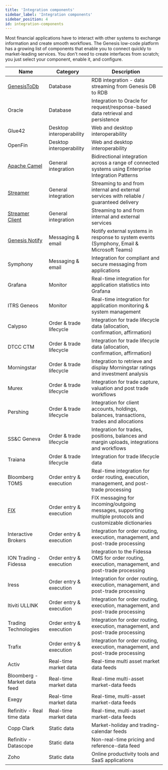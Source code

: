 ```yaml
---
title: 'Integration components'
sidebar_label: 'Integration components'
sidebar_position: 4
id: integration-components
---
```


Most financial applications have to interact with other systems to exchange information and create smooth workflows. The Genesis low-code platform has a growing list of components that enable you to connect quickly to market-leading services. You don't need to create interfaces from scratch; you just select your component, enable it, and configure.

| Name                                                                                                                              | Category                 | Description                                                                                               |
|-----------------------------------------------------------------------------------------------------------------------------------|--------------------------|-----------------------------------------------------------------------------------------------------------|
| [GenesisToDb](docs/03_server/10_integration/02_database-streaming-out/02_basics.md)                                               | Database                 | RDB integration - data streaming from Genesis DB to RDB                                                   |
| Oracle                                                                                                                            | Database                 | Integration to Oracle for request/response-based data retrieval and persistence                           |
| Glue42                                                                                                                            | Desktop interoperability | Web and desktop interoperability                                                                          |
| OpenFin                                                                                                                           | Desktop interoperability | Web and desktop interoperability                                                                          |
| [Apache Camel](docs/03_server/10_integration/10_apache-camel/01_introduction.md)                                                  | General integration      | Bidirectional integration across a range of connected systems using Enterprise Integration Patterns       |
| [Streamer](docs/03_server/10_integration/04_gateways-and-streamers/02_streamer.md/#creating-a-streamer)	                          | General integration      | Streaming to and from internal and external services with reliable / guaranteed delivery                  |
| [Streamer Client](docs/03_server/10_integration/04_gateways-and-streamers/03_streamer-client.md/#creating-a-streamer-client)      | General integration      | Streaming to and from internal and external services                                                      |
| [Genesis Notify](docs/03_server/10_integration/06_notify/01_configuring.md)                                                       | Messaging & email        | Notify external systems in response to system events (Symphony, Email & Microsoft Teams)                  |
| Symphony                                                                                                                          | Messaging & email        | Integration for compliant and secure messaging from applications                                          |
| Grafana	                                                                                                                          | Monitor                  | Real-time integration for application statistics into Grafana                                             |
| ITRS Geneos                                                                                                                       | Monitor                  | Real-time integration for application monitoring & system management                                      |
| Calypso                                                                                                                           | Order & trade lifecycle  | Integration for trade lifecycle data (allocation, confirmation, affirmation)                              |
| DTCC CTM                                                                                                                          | Order & trade lifecycle  | Integration for trade lifecycle data (allocation, confirmation, affirmation)                              |
| Morningstar	                                                                                                                      | Order & trade lifecycle  | Integration to retrieve and display Morningstar ratings and investment analysis                           |
| Murex	                                                                                                                            | Order & trade lifecycle  | Integration for trade capture, valuation and post trade workflows                                         |
| Pershing	                                                                                                                         | Order & trade lifecycle  | Integration for client accounts, holdings, balances, transactions, trades and allocations                 |
| SS&C Geneva                                                                                                                       | Order & trade lifecycle  | Integration for trades, positions, balances and margin uploads, integrations and workflows                |
| Traiana	                                                                                                                          | Order & trade lifecycle  | Integration for trade lifecycle data                                                                      |
| Bloomberg TOMS                                                                                                                    | Order entry & execution  | Real-time integration for order routing, execution, management, and post-trade processing                 |
| [FIX](docs/03_server/10_integration/04_gateways-and-streamers/04_fix-xlator.md)                                                   | Order entry & execution  | FIX messaging for incoming/outgoing messages, supporting multiple protocols and customizable dictionaries |
| Interactive Brokers                                                                                                               | Order entry & execution  | Integration for order routing, execution, management, and post-trade processing                           |
| ION Trading - Fidessa                                                                                                             | Order entry & execution  | Integration to the Fidessa OMS for order routing, execution, management, and post-trade processing        |
| Iress	                                                                                                                            | Order entry & execution  | Integration for order routing, execution, management, and post-trade processing                           |
| Itiviti ULLINK                                                                                                                    | Order entry & execution  | Integration for order routing, execution, management, and post-trade processing                           |
| Trading Technologies                                                                                                              | Order entry & execution  | Integration for order routing, execution, management, and post-trade processing                           |
| Trafix	                                                                                                                           | Order entry & execution  | Integration for order routing, execution, management, and post-trade processing                           |
| Activ	                                                                                                                            | Real-time market data    | Real-time multi asset market data feeds                                                                   |
| Bloomberg - Market data feed                                                                                                      | Real-time market data    | Real-time multi-asset market-data feeds                                                                   |
| Exegy	                                                                                                                            | Real-time market data    | Real-time, multi-asset market-data feeds                                                                  |
| Refinitiv - Real time data                                                                                                        | Real-time market data    | Real-time, multi-asset market-data feeds                                                                  |
| Copp Clark                                                                                                                        | Static data              | Market-holiday and trading-calendar feeds                                                                 |
| Refinitiv - Datascope                                                                                                             | Static data              | Non-real-time pricing and reference-data feed                                                             |
| Zoho	                                                                                                                             | Static data              | Online productivity tools and SaaS applications                                                           |



